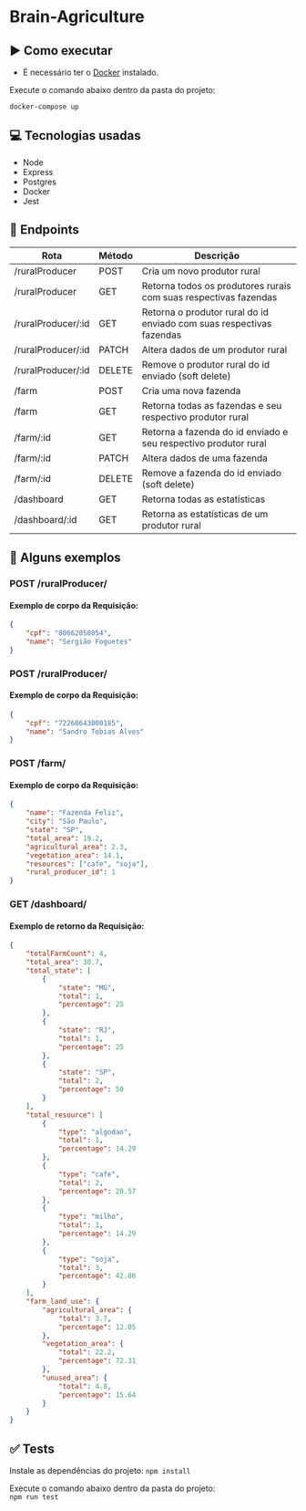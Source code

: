 # Brain-Agriculture


## :arrow_forward: Como executar
* É necessário ter o [Docker](https://www.docker.com/) instalado.

Execute o comando abaixo dentro da pasta do projeto:

`docker-compose up`

## :computer: Tecnologias usadas
* Node
* Express
* Postgres
* Docker
* Jest


## :link: Endpoints
Rota                                | Método |  Descrição
------------------------------------ | ------  | -----
/ruralProducer                         |  POST  | Cria um novo produtor rural
/ruralProducer  |  GET   |  Retorna todos os produtores rurais com suas respectivas fazendas
/ruralProducer/:id  |  GET   |  Retorna o produtor rural do id enviado com suas respectivas fazendas
/ruralProducer/:id  |  PATCH   |  Altera dados de um produtor rural
/ruralProducer/:id  |  DELETE   |  Remove o produtor rural do id enviado (soft delete)
/farm                         |  POST  | Cria uma nova fazenda
/farm  |  GET   |  Retorna todas as fazendas e seu respectivo produtor rural
/farm/:id  |  GET   |  Retorna a fazenda do id enviado e seu respectivo produtor rural
/farm/:id  |  PATCH   |  Altera dados de uma fazenda
/farm/:id  |  DELETE   |  Remove a fazenda do id enviado (soft delete)
/dashboard  |  GET   |  Retorna todas as estatísticas
/dashboard/:id  |  GET   |  Retorna as estatísticas de um produtor rural

## :book: Alguns exemplos

### POST /ruralProducer/
#### Exemplo de corpo da Requisição:
```json
{
	"cpf": "80662058054",
	"name": "Sergião Foguetes"
}
```

### POST /ruralProducer/
#### Exemplo de corpo da Requisição:
```json
{
	"cpf": "72260643000185",
	"name": "Sandro Tobias Alves"
}
```

### POST /farm/
#### Exemplo de corpo da Requisição:
```json
{
	"name": "Fazenda Feliz",
	"city": "São Paulo",
	"state": "SP",
	"total_area": 19.2,
	"agricultural_area": 2.3,
	"vegetation_area": 14.1,
	"resources": ["cafe", "soja"],
	"rural_producer_id": 1
}
```

### GET /dashboard/
#### Exemplo de retorno da Requisição:
```json
{
	"totalFarmCount": 4,
	"total_area": 30.7,
	"total_state": [
		{
			"state": "MG",
			"total": 1,
			"percentage": 25
		},
		{
			"state": "RJ",
			"total": 1,
			"percentage": 25
		},
		{
			"state": "SP",
			"total": 2,
			"percentage": 50
		}
	],
	"total_resource": [
		{
			"type": "algodao",
			"total": 1,
			"percentage": 14.29
		},
		{
			"type": "cafe",
			"total": 2,
			"percentage": 28.57
		},
		{
			"type": "milho",
			"total": 1,
			"percentage": 14.29
		},
		{
			"type": "soja",
			"total": 3,
			"percentage": 42.86
		}
	],
	"farm_land_use": {
		"agricultural_area": {
			"total": 3.7,
			"percentage": 12.05
		},
		"vegetation_area": {
			"total": 22.2,
			"percentage": 72.31
		},
		"unused_area": {
			"total": 4.8,
			"percentage": 15.64
		}
	}
}
```

## :white_check_mark: Tests
Instale as dependências do projeto:
`npm install`

Execute o comando abaixo dentro da pasta do projeto:  
`npm run test`

